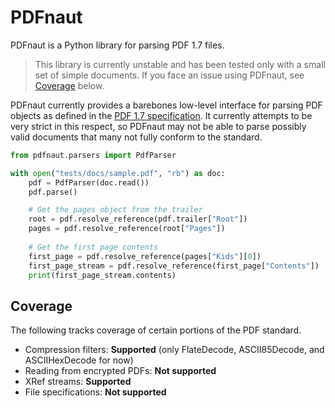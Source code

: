 # PDFnaut

PDFnaut is a Python library for parsing PDF 1.7 files.

> This library is currently unstable and has been tested only with a small set of simple documents. If you face an issue using PDFnaut, see [Coverage](#coverage) below.

PDFnaut currently provides a barebones low-level interface for parsing PDF objects as defined in the [PDF 1.7 specification](https://opensource.adobe.com/dc-acrobat-sdk-docs/pdfstandards/PDF32000_2008.pdf). It currently attempts to be very strict in this respect, so PDFnaut may not be able to parse possibly valid documents that many not fully conform to the standard.

```py
from pdfnaut.parsers import PdfParser

with open("tests/docs/sample.pdf", "rb") as doc:
    pdf = PdfParser(doc.read())
    pdf.parse()

    # Get the pages object from the trailer
    root = pdf.resolve_reference(pdf.trailer["Root"])
    pages = pdf.resolve_reference(root["Pages"])
    
    # Get the first page contents
    first_page = pdf.resolve_reference(pages["Kids"][0])
    first_page_stream = pdf.resolve_reference(first_page["Contents"])
    print(first_page_stream.contents)
```

## Coverage

The following tracks coverage of certain portions of the PDF standard.

- Compression filters: **Supported** (only FlateDecode, ASCII85Decode, and ASCIIHexDecode for now)
- Reading from encrypted PDFs: **Not supported**
- XRef streams: **Supported**
- File specifications: **Not supported**

